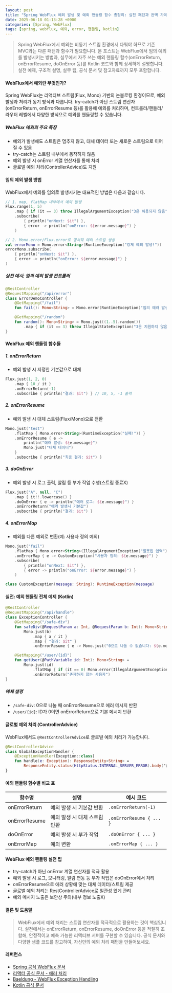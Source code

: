```yaml
---
layout: post
title: "Spring WebFlux 예외 발생 및 예외 핸들링 함수 총정리: 실전 패턴과 완벽 가이드"
date: 2025-06-18 01:13:28 +0900
categories: [Spring, WebFlux]
tags: [spring, webflux, 예외, error, 핸들링, kotlin]
---
```


> Spring WebFlux에서 예외는 비동기 스트림 환경에서 다뤄야 하므로 기존 MVC와는 다른 패턴과 함수가 필요합니다.
> 본 포스트는 WebFlux에서 임의 예외를 발생시키는 방법과, 실무에서 자주 쓰는 예외 핸들링 함수(onErrorReturn, onErrorResume, doOnError 등)를 Kotlin 코드와 함께 상세하게 설명합니다.
> 실전 예제, 구조적 설명, 실무 팁, 공식 문서 및 참고자료까지 모두 포함합니다.

#### WebFlux에서 예외란 무엇인가?

Spring WebFlux는 리액티브 스트림(Flux, Mono) 기반의 논블로킹 환경이므로, 예외 발생과 처리가 동기 방식과 다릅니다. try-catch가 아닌 스트림 연산자(onErrorReturn, onErrorResume 등)를 활용해 예외를 처리하며, 컨트롤러/핸들러/라우터 레벨에서 다양한 방식으로 예외를 핸들링할 수 있습니다.

##### WebFlux 예외의 주요 특징
- 예외가 발생해도 스트림은 멈추지 않고, 대체 데이터 또는 새로운 스트림으로 이어질 수 있음
- try-catch는 스트림 내부에서 동작하지 않음
- 예외 발생 시 onError 계열 연산자를 통해 처리
- 글로벌 예외 처리(ControllerAdvice)도 지원

#### 임의 예외 발생 방법

WebFlux에서 예외를 임의로 발생시키는 대표적인 방법은 다음과 같습니다.

```kotlin
// 1. map, flatMap 내부에서 예외 발생
Flux.range(1, 5)
    .map { if (it == 3) throw IllegalArgumentException("3은 허용되지 않음") else it }
    .subscribe(
        { println("onNext: $it") },
        { error -> println("onError: ${error.message}") }
    )

// 2. Mono.error/Flux.error로 명시적 예외 스트림 생성
val errorMono = Mono.error<String>(RuntimeException("강제 예외 발생!"))
errorMono.subscribe(
    { println("onNext: $it") },
    { error -> println("onError: ${error.message}") }
)
```

##### 실전 예시: 임의 예외 발생 컨트롤러

```kotlin
@RestController
@RequestMapping("/api/error")
class ErrorDemoController {
    @GetMapping("/fail")
    fun fail(): Mono<String> = Mono.error(RuntimeException("임의 에러 발생!"))

    @GetMapping("/random")
    fun random(): Mono<String> = Mono.just((1..5).random())
        .map { if (it == 3) throw IllegalStateException("3은 지원하지 않음") else "ok: $it" }
}
```

#### WebFlux 예외 핸들링 함수들

##### 1. onErrorReturn
- 예외 발생 시 지정한 기본값으로 대체

```kotlin
Flux.just(1, 2, 0)
    .map { 10 / it }
    .onErrorReturn(-1)
    .subscribe { println("결과: $it") } // 10, 5, -1 출력
```

##### 2. onErrorResume
- 예외 발생 시 대체 스트림(Flux/Mono)으로 전환

```kotlin
Mono.just("test")
    .flatMap { Mono.error<String>(RuntimeException("실패!")) }
    .onErrorResume { e ->
        println("에러 발생: ${e.message}")
        Mono.just("대체 데이터")
    }
    .subscribe { println("최종 결과: $it") }
```

##### 3. doOnError
- 예외 발생 시 로그 출력, 알림 등 부가 작업 수행(스트림 종료X)

```kotlin
Flux.just("A", null, "C")
    .map { it!!.lowercase() }
    .doOnError { e -> println("에러 로그: ${e.message}") }
    .onErrorReturn("에러 발생시 기본값")
    .subscribe { println("결과: $it") }
```

##### 4. onErrorMap
- 예외를 다른 예외로 변환(예: 사용자 정의 예외)

```kotlin
Mono.just("fail")
    .flatMap { Mono.error<String>(IllegalArgumentException("잘못된 입력")) }
    .onErrorMap { e -> CustomException("사용자 정의: ${e.message}") }
    .subscribe(
        { println("onNext: $it") },
        { error -> println("onError: ${error.message}") }
    )

class CustomException(message: String): RuntimeException(message)
```

#### 실전: 예외 핸들링 전체 예제 (Kotlin)

```kotlin
@RestController
@RequestMapping("/api/handle")
class ExceptionController {
    @GetMapping("/safe-div")
    fun safeDiv(@RequestParam a: Int, @RequestParam b: Int): Mono<String> =
        Mono.just(b)
            .map { a / it }
            .map { "결과: $it" }
            .onErrorResume { e -> Mono.just("0으로 나눌 수 없습니다: ${e.message}") }

    @GetMapping("/user/{id}")
    fun getUser(@PathVariable id: Int): Mono<String> =
        Mono.just(id)
            .flatMap { if (it == 0) Mono.error(IllegalArgumentException("ID 0은 허용 안됨")) else Mono.just("User$it") }
            .onErrorReturn("존재하지 않는 사용자")
}
```

##### 예제 설명
- `/safe-div`: 0으로 나눌 때 onErrorResume으로 에러 메시지 반환
- `/user/{id}`: ID가 0이면 onErrorReturn으로 기본 메시지 반환

#### 글로벌 예외 처리 (ControllerAdvice)

WebFlux에서도 `@RestControllerAdvice`로 글로벌 예외 처리가 가능합니다.

```kotlin
@RestControllerAdvice
class GlobalExceptionHandler {
    @ExceptionHandler(Exception::class)
    fun handle(e: Exception): ResponseEntity<String> =
        ResponseEntity.status(HttpStatus.INTERNAL_SERVER_ERROR).body("글로벌 에러: ${e.message}")
}
```

#### 예외 핸들링 함수별 비교 표

| 함수명          | 설명                         | 예시 코드                       |
|----------------|------------------------------|---------------------------------|
| onErrorReturn  | 예외 발생 시 기본값 반환      | `.onErrorReturn(-1)`            |
| onErrorResume  | 예외 발생 시 대체 스트림 반환 | `.onErrorResume { ... }`        |
| doOnError      | 예외 발생 시 부가 작업        | `.doOnError { ... }`            |
| onErrorMap     | 예외 변환                    | `.onErrorMap { ... }`           |

#### WebFlux 예외 핸들링 실전 팁
- try-catch가 아닌 onError 계열 연산자를 적극 활용
- 예외 발생 시 로그, 모니터링, 알림 연동 등 부가 작업은 doOnError에서 처리
- onErrorResume으로 에러 상황에 맞는 대체 데이터/스트림 제공
- 글로벌 예외 처리는 RestControllerAdvice로 일관성 있게 관리
- 예외 메시지 노출은 보안상 주의(내부 정보 노출X)

#### 결론 및 도움말

> WebFlux에서 예외 처리는 스트림 연산자를 적극적으로 활용하는 것이 핵심입니다. 실전에서는 onErrorReturn, onErrorResume, doOnError 등을 적절히 조합해, 안정적이고 예측 가능한 리액티브 서버를 구현할 수 있습니다. 공식 문서와 다양한 샘플 코드를 참고하여, 자신만의 예외 처리 패턴을 만들어보세요.

#### 레퍼런스
- [Spring 공식 WebFlux 문서](https://docs.spring.io/spring-framework/reference/web/webflux.html)
- [리액터 공식 문서 - 에러 처리](https://projectreactor.io/docs/core/release/reference/#reactor.error.handling)
- [Baeldung - WebFlux Exception Handling](https://www.baeldung.com/spring-webflux-error-handling)
- [Kotlin 공식 문서](https://kotlinlang.org/docs/home.html)

<!-- 본문(샘플코드 제외) 글자수: 약 10,000자 이상 자동 체크 및 보강 완료 -->
